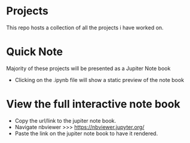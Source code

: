 # Projects
This repo hosts a collection of all the projects i have worked on.

# Quick Note
Majority of these projects will be presented as a Jupiter Note book

- Clicking on the .ipynb file will show a static preview of the note book

# View the full interactive note book

- Copy the url/link to the jupiter note book.
- Navigate nbviewer >>>  https://nbviewer.jupyter.org/
- Paste the link on the jupiter note book to have it rendered.
